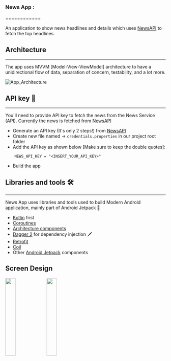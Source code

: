 ### News App :
============

An application to show news headlines and details which uses [NewsAPI](https://newsapi.org/) to fetch the top headlines.

## Architecture
---------------

The app uses MVVM [Model-View-ViewModel] architecture to have a unidirectional flow of data, separation of concern, testability, and a lot more.

![App_Architecture](https://user-images.githubusercontent.com/1692038/130364144-d5781f65-c655-4aa1-8fd5-eab04c8e8097.png)

## API key 🔑
----------

You'll need to provide API key to fetch the news from the News Service (API). Currently the news is fetched from [NewsAPI](https://newsapi.org/)

- Generate an API key (It's only 2 steps!) from [NewsAPI](https://newsapi.org/)
- Create new file named -> `credentials.properties` in our project root folder
- Add the API key as shown below [Make sure to keep the double quotes]:
```
    NEWS_API_KEY = "<INSERT_YOUR_API_KEY>"
```
- Build the app 

## Libraries and tools 🛠
----------------------

News App uses libraries and tools used to build Modern Android application, mainly part of Android Jetpack 🚀

- [Kotlin](https://kotlinlang.org/) first
- [Coroutines](https://kotlinlang.org/docs/reference/coroutines-overview.html)
- [Architecture components](https://developer.android.com/topic/libraries/architecture/)
- [Dagger 2](https://developer.android.com/training/dependency-injection) for dependency injection 🗡
- [Retrofit](https://square.github.io/retrofit/)
- [Coil](https://github.com/coil-kt/coil)
- Other [Android Jetpack](https://developer.android.com/jetpack) components

Screen Design
-------------

<img src="https://user-images.githubusercontent.com/1692038/130364498-bbddb36e-eba3-4646-976f-67e3f29773ff.jpeg" width=25%> 
<img src="https://user-images.githubusercontent.com/1692038/130364506-a28ec2f4-1fe4-406d-95b5-f98f1723a690.jpeg" width=25%>


